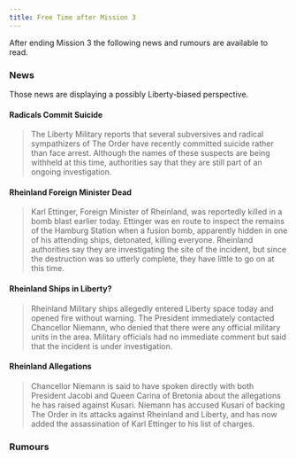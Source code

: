 ```yaml
---
title: Free Time after Mission 3
---
```


After ending Mission 3 the following news and rumours are available to read.

### News
Those news are displaying a possibly Liberty-biased perspective.

#### Radicals Commit Suicide
> The Liberty Military reports that several subversives and radical sympathizers of The Order have recently committed suicide rather than face arrest. Although the names of these suspects are being withheld at this time, authorities say that they are still part of an ongoing investigation.

#### Rheinland Foreign Minister Dead
> Karl Ettinger, Foreign Minister of Rheinland, was reportedly killed in a bomb blast earlier today. Ettinger was en route to inspect the remains of the Hamburg Station when a fusion bomb, apparently hidden in one of his attending ships, detonated, killing everyone. Rheinland authorities say they are investigating the site of the incident, but since the destruction was so utterly complete, they have little to go on at this time.

#### Rheinland Ships in Liberty?
> Rheinland Military ships allegedly entered Liberty space today and opened fire without warning. The President immediately contacted Chancellor Niemann, who denied that there were any official military units in the area. Military officials had no immediate comment but said that the incident is under investigation.

#### Rheinland Allegations
> Chancellor Niemann is said to have spoken directly with both President Jacobi and Queen Carina of Bretonia about the allegations he has raised against Kusari. Niemann has accused Kusari of backing The Order in its attacks against Rheinland and Liberty, and has now added the assassination of Karl Ettinger to his list of charges.

### Rumours
